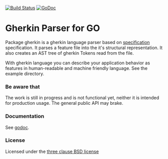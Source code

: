 [![Build Status](https://travis-ci.org/DATA-DOG/godog.png)](https://travis-ci.org/DATA-DOG/godog)
[![GoDoc](https://godoc.org/github.com/DATA-DOG/godog/gherkin?status.svg)](https://godoc.org/github.com/DATA-DOG/godog/gherkin)

# Gherkin Parser for GO

Package gherkin is a gherkin language parser based on [specification][gherkin]
specification. It parses a feature file into the it's structural representation. It also
creates an AST tree of gherkin Tokens read from the file.

With gherkin language you can describe your application behavior as features in
human-readable and machine friendly language. See the example directory.

### Be aware that

The work is still in progress and is not functional yet, neither it is intended for production usage.
The general public API may brake.

### Documentation

See [godoc][godoc].

### License

Licensed under the [three clause BSD license][license]

[godoc]: http://godoc.org/github.com/DATA-DOG/godog/gherkin "Documentation on godoc for gherkin"
[gherkin]: https://cucumber.io/docs/reference "Gherkin feature file language"
[license]: http://en.wikipedia.org/wiki/BSD_licenses "The three clause BSD license"

